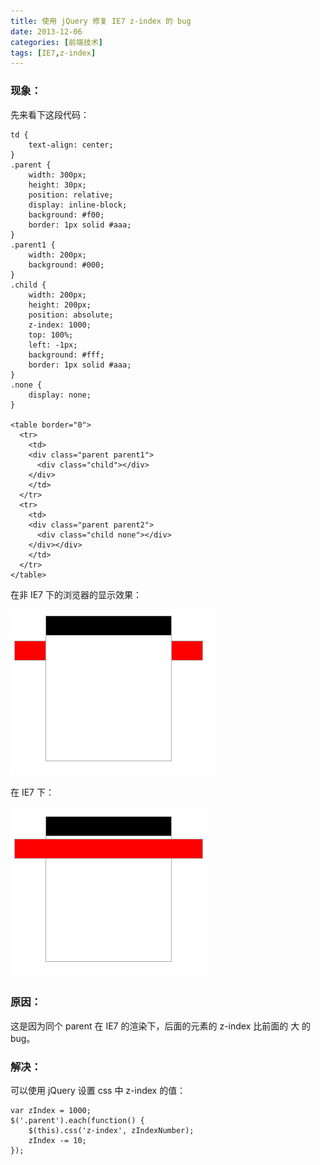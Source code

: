 ```yaml
---
title: 使用 jQuery 修复 IE7 z-index 的 bug
date: 2013-12-06
categories: [前端技术]
tags: [IE7,z-index]
---
```


### 现象：

先来看下这段代码：

```
td {
	text-align: center;
}
.parent {
	width: 300px;
	height: 30px;
	position: relative;
	display: inline-block;
	background: #f00;
	border: 1px solid #aaa;
}
.parent1 {
	width: 200px;
	background: #000;
}
.child {
	width: 200px;
	height: 200px;
	position: absolute;
	z-index: 1000;
	top: 100%;
	left: -1px;
	background: #fff;
	border: 1px solid #aaa;
}
.none {
	display: none;
}

<table border="0">
  <tr>
    <td>
    <div class="parent parent1">
      <div class="child"></div>
    </div>
    </td>
  </tr>
  <tr>
    <td>
    <div class="parent parent2">
      <div class="child none"></div>
    </div></div>
    </td>
  </tr>
</table>
```

在非 IE7 下的浏览器的显示效果：

![](/2013/12/06/1.png)

在 IE7 下：

![](/2013/12/06/2.png)

### 原因：

这是因为同个 parent 在 IE7 的渲染下，后面的元素的 z-index 比前面的 大 的 bug。

### 解决：

可以使用 jQuery 设置 css 中 z-index 的值：

```
var zIndex = 1000;
$('.parent').each(function() {
	$(this).css('z-index', zIndexNumber);
	zIndex -= 10;
});
```
